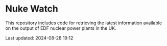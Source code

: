 # Nuke Watch

This repository includes code for retrieving the latest information available on the output of EDF nuclear power plants in the UK.

Last updated: 2024-08-28 19:12